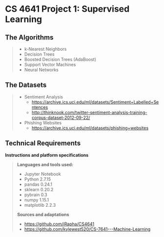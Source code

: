 CS 4641 Project 1: Supervised Learning
=============
The Algorithms
-----------
>
>- k-Nearest Neighbors
>- Decision Trees
>- Boosted Decision Trees (AdaBoost)
>- Support Vector Machines
>- Neural Networks
>

The Datasets
------------
>
>- Sentiment Analysis
>    - https://archive.ics.uci.edu/ml/datasets/Sentiment+Labelled+Sentences
>    - http://thinknook.com/twitter-sentiment-analysis-training-corpus-dataset-2012-09-22/
>- Phishing Websites
>    - https://archive.ics.uci.edu/ml/datasets/phishing+websites
>

Technical Requirements
----------------------

**Instructions and platform specifications**

>**Languages and tools used:**
>
>- Jupyter Notebook
>- Python 2.7.15
>- pandas 0.24.1
>- sklearn 0.20.2
>- pybrain 0.3
>- numpy 1.15.1
>- matplotlib 2.2.3 
>
>**Sources and adaptations**
>
>- https://github.com/iRapha/CS4641
>- https://github.com/kylewest520/CS-7641---Machine-Learning
>
